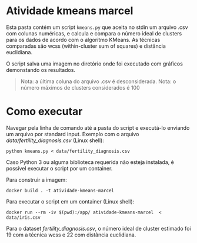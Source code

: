 # Atividade kmeans marcel

Esta pasta contém um script `kmeans.py` que aceita no stdin um arquivo .csv com colunas numéricas, e calcula e compara o número ideal de clusters para os dados de acordo com o algoritmo KMeans. As técnicas comparadas são wcss (within-cluster sum of squares) e distância euclidiana.

O script salva uma imagem no diretório onde foi executado com gráficos demonstando os resultados.

> Nota: a última coluna do arquivo .csv é desconsiderada.
> Nota: o número máximos de clusters considerados é 100

# Como executar

Navegar pela linha de comando até a pasta do script e executá-lo enviando um arquivo por standard input. Exemplo com o arquivo _data/fertility\_diagnosis.csv_ (Linux shell):

``` shell
python kmeans.py < data/fertility_diagnosis.csv
```

Caso Python 3 ou alguma biblioteca requerida não esteja instalada, é possível executar o script por um container. 

Para construir a imagem:

``` shell
docker build . -t atividade-kmeans-marcel
```

Para executar o script em um container (Linux shell):

``` shell
docker run --rm -iv $(pwd):/app/ atividade-kmeans-marcel  < data/iris.csv
```

Para o dataset _fertility\_diagnosis.csv_, o número ideal de cluster estimado foi 19 com a técnica wcss e 22 com distância euclidiana.
